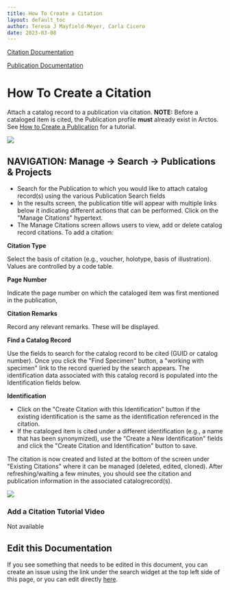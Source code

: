 ```yaml
---
title: How To Create a Citation
layout: default_toc
author: Teresa J Mayfield-Meyer, Carla Cicero
date: 2023-03-08
---
```


[Citation Documentation](https://handbook.arctosdb.org/documentation/specimen-citations.html)

[Publication Documentation](https://handbook.arctosdb.org/documentation/publications.html)

# How To Create a Citation

Attach a catalog record to a publication via citation. **NOTE:** Before a cataloged item is cited, the Publication profile **must** already exist in Arctos. See [How to Create a Publication](https://handbook.arctosdb.org/how_to/How-to-Create-a-Publication.html) for a tutorial.

![](https://raw.githubusercontent.com/ArctosDB/documentation-wiki/master/tutorial_images/manage_citations.jpg)

## NAVIGATION: Manage → Search -> Publications & Projects

* Search for the Publication to which you would like to attach catalog record(s) using the various Publication Search fields
* In the results screen, the publication title will appear with multiple links below it indicating different actions that can be performed. Click on the "Manage Citations" hypertext.
* The Manage Citations screen allows users to view, add or delete catalog record citations. To add a citation:

**Citation Type**

Select the basis of citation (e.g., voucher, holotype, basis of illustration). Values are controlled by a code table.

**Page Number**

Indicate the page number on which the cataloged item was first mentioned in the publication,

**Citation Remarks**

Record any relevant remarks. These will be displayed.

**Find a Catalog Record**

Use the fields to search for the catalog record to be cited (GUID or catalog number). Once you click the "Find Specimen" button, a "working with specimen" link to the record queried by the search appears. The identification data associated with this catalog record is populated into the Identification fields below.

**Identification**

* Click on the "Create Citation with this Identification" button if the existing identification is the same as the identification referenced in the citation.
* If the cataloged item is cited under a different identification (e.g., a name that has been synonymized), use the "Create a New Identification" fields and click the "Create Citation and Identification" button to save.

The citation is now created and listed at the bottom of the screen under "Existing Citations" where it can be managed (deleted, edited, cloned). After refreshing/waiting a few minutes, you should see the citation and publication information in the associated catalogrecord(s).

![](https://raw.githubusercontent.com/ArctosDB/documentation-wiki/master/tutorial_images/citation_specimen_record.png)


### Add a Citation Tutorial Video ###
Not available

## Edit this Documentation

If you see something that needs to be edited in this document, you can create an issue using the link under the search widget at the top left side of this page, or you can edit directly <a href="https://github.com/ArctosDB/documentation-wiki/edit/gh-pages/_how_to/How-to-Create-Citations.markdown" target="_blank">here</a>.
